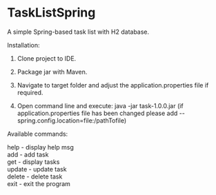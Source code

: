 # TaskListSpring
A simple Spring-based task list with H2 database. 

Installation:

1. Clone project to IDE.

2. Package jar with Maven.

3. Navigate to target folder and adjust the application.properties file if required.

4. Open command line and execute: java -jar task-1.0.0.jar 
   (if application.properties file has been changed please add --spring.config.location=file:/pathTofile)
	
Available commands:

help - display help msg <br>
add - add task <br>
get - display tasks <br>
update - update task <br>
delete - delete task <br>
exit - exit the program <br>
